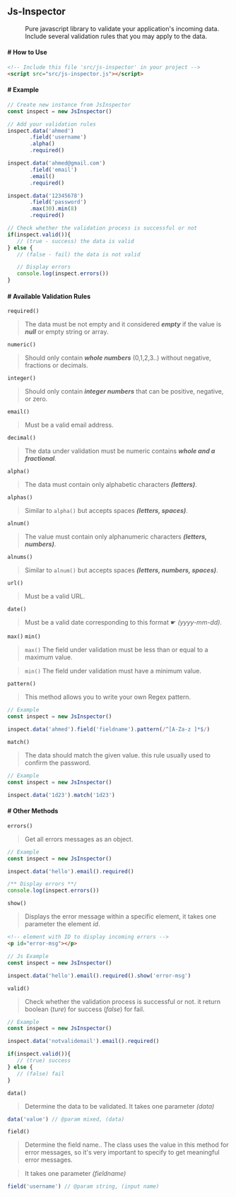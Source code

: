 ## Js-Inspector
<dd> Pure javascript library to validate your application's incoming data. Include several validation rules that you may apply to the data. </dd>

#### # How to Use
``` html
<!-- Include this file 'src/js-inspector' in your project -->
<script src="src/js-inspector.js"></script>
```
#### # Example
``` javascript
// Create new instance from JsInspector
const inspect = new JsInspector()

// Add your validation rules
inspect.data('ahmed')
       .field('username')
       .alpha()
       .required()

inspect.data('ahmed@gmail.com')
       .field('email')
       .email()
       .required()

inspect.data('12345678')
       .field('password')
       .max(30).min(8)
       .required()

// Check whether the validation process is successful or not
if(inspect.valid()){
   // (true - success) the data is valid
} else {
   // (false - fail) the data is not valid

   // Display errors
   console.log(inspect.errors())
}
```
#### # Available Validation Rules
` required() `
> The data must be not empty and it considered **_empty_** if the value is **_null_** or empty string or array.

` numeric() `
> Should only contain **_whole numbers_** (0,1,2,3..) without negative, fractions or decimals.

` integer() `
> Should only contain **_integer numbers_** that can be positive, negative, or zero.

` email() `
> Must be a valid email address.

` decimal() `
> The data under validation must be numeric contains **_whole and a fractional_**.

` alpha() `
> The data must contain only alphabetic characters **_(letters)_**.

` alphas() `
> Similar to `alpha()` but accepts spaces **_(letters, spaces)_**.

` alnum() `
> The value must contain only alphanumeric characters **_(letters, numbers)_**.

` alnums() `
> Similar to `alnum()` but accepts spaces **_(letters, numbers, spaces)_**.

` url() `
> Must be a valid URL.

` date() `
> Must be a valid date corresponding to this format ☛ _(yyyy-mm-dd)_.

` max() ` ` min() `
> ` max() ` The field under validation must be less than or equal to a maximum value.

> ` min() ` The field under validation must have a minimum value.

` pattern() `
> This method allows you to write your own Regex pattern.
``` javascript
// Example
const inspect = new JsInspector()

inspect.data('ahmed').field('fieldname').pattern(/^[A-Za-z ]*$/)
```

` match() `
> The data should match the given value. this rule usually used to confirm the password.
``` javascript
// Example
const inspect = new JsInspector()

inspect.data('1d23').match('1d23')
```

#### # Other Methods
` errors() `
> Get all errors messages as an object.
``` javascript
// Example
const inspect = new JsInspector()

inspect.data('hello').email().required()

/** Display errors **/
console.log(inspect.errors())
```

` show() `
> Displays the error message within a specific element, it takes one parameter the element _id_.
``` html
<!-- element with ID to display incoming errors -->
<p id="error-msg"></p>
```
``` javascript
// Js Example
const inspect = new JsInspector()

inspect.data('hello').email().required().show('error-msg')
```

` valid() `
> Check whether the validation process is successful or not. it return boolean (_ture_) for success (_false_) for fail.
``` javascript
// Example
const inspect = new JsInspector()

inspect.data('notvalidemail').email().required()

if(inspect.valid()){
   // (true) success
} else {
   // (false) fail
}
```

` data() `
> Determine the data to be validated. 
> It takes one parameter _(data)_
```javascript 
data('value') // @param mixed, (data)
```

` field() `
> Determine the field name.. The class uses the value in this method for error messages, so it's very important to specify to get meaningful error messages. 

> It takes one parameter _(fieldname)_ 
```javascript 
field('username') // @param string, (input name)
```